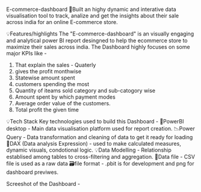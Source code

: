 E-commerce-dashboard 
📍Built an highy dynamic and interative data visualisation tool to track, analize and get the insights about their sale across india  for an online E-commerce store.

💡Features/highlights
The "E-commerce-dashboard" is an visually engaging and analytical power BI report desingned to help the ecommerce store to maximize their sales across india. The Dashboard highly focuses on some major KPIs like - 
1. That explain the sales - Quaterly
2. gives the profit monthwise
3. Statewise amount spent
4. customers spending the most
5. Quantity of iteams sold category and sub-catogory wise
6. Amount spent by which payment modes
7. Average order value of the customers.
8. Total profit the given time 


💡Tech Stack 
Key technologies used to build this Dashboard - 
📩PowerBI desktop - Main data visualisation platform used for report creation.
📉Power Query - Data transformation and cleaning of data to get it ready for loading 
🧮DAX (Data analysis Expression) - used to make calculated measures, dynamic visuals, condotional logic.
💡Data Modelling - Relationship establised among tables to cross-filtering and aggregation.
📁Data file - CSV file is used as a raw data
🗃️file format - .pbit is for development and png for dashboard previwes.

Screeshot of the Dashboard - 




